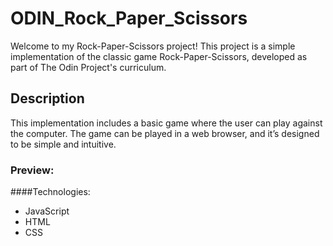# ODIN_Rock_Paper_Scissors

Welcome to my Rock-Paper-Scissors project! This project is a simple implementation of the classic game Rock-Paper-Scissors, developed as part of The Odin Project's curriculum.

## Description

This implementation includes a basic game where the user can play against the computer. The game can be played in a web browser, and it’s designed to be simple and intuitive.

### Preview:


####Technologies:

- JavaScript
- HTML
- CSS
